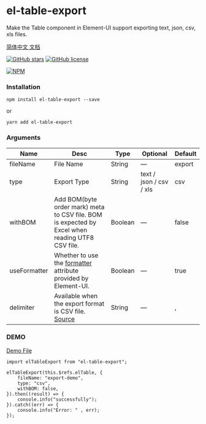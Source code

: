 # el-table-export
Make the Table component in Element-UI support exporting text, json, csv, xls files.

[简体中文 文档](./README.ZH_CN.MD)

[![GitHub stars](https://img.shields.io/github/stars/tuanzisama/elTableExport)](https://github.com/tuanzisama/elTableExport/stargazers)
[![GitHub license](https://img.shields.io/github/license/tuanzisama/elTableExport)](https://github.com/tuanzisama/elTableExport/blob/master/LICENSE)

[![NPM](https://nodei.co/npm/el-table-export.png)](https://nodei.co/npm/el-table-export/)

### Installation

``` 
npm install el-table-export --save
```

or

``` 
yarn add el-table-export
```

### Arguments

| Name | Desc | Type | Optional | Default |
| ------ | ------ | ------ | ------ | ------ |
| fileName | File Name | String | — |  export | 
| type | Export Type | String |  text / json / csv / xls | csv | 
| withBOM | Add BOM(byte order mark) meta to CSV file. BOM is expected by Excel when reading UTF8 CSV file. | Boolean | — | false | 
| useFormatter | Whether to use the [formatter](https://element.eleme.cn/#/zh-CN/component/table#table-column-attributes) attribute provided by Element-UI. | Boolean | — | true | 
| delimiter | Available when the export format is CSV file. [Source](https://github.com/zheeeng/export-from-json/blob/master/src/exportFromJSON.ts#L26)| String | — | , | 

### DEMO


[Demo File](./demo.vue)

``` 
import elTableExport from "el-table-export";

elTableExport(this.$refs.elTable, {
    fileName: "export-demo",
    type: "csv",
    withBOM: false,
}).then((result) => {
    console.info("successfully");
}).catch((err) => {
    console.info("Error: " , err);
});
```